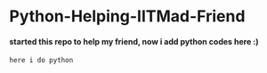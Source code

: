 # Python-Helping-IITMad-Friend

#### started this repo to help my friend, now i add python codes here :)

``` here i do python ```

